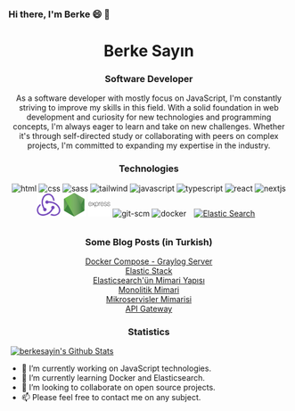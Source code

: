 ### Hi there, I'm Berke 😄 👋

<h1 align="center">Berke Sayın</h1>

<h3 align="center">Software Developer</h3>

<p align="center">As a software developer with mostly focus on JavaScript, I'm constantly striving to improve my skills in this field. With a solid foundation in web development and curiosity for new technologies and programming concepts, I'm always eager to learn and take on new challenges. Whether it's through self-directed study or collaborating with peers on complex projects, I'm committed to expanding my expertise in the industry.</p>

<h3 align="center">Technologies</h3>

<p align="center">
<img src="https://raw.githubusercontent.com/rahul-jha98/github_readme_icons/main/language_and_tools/square/html/html.svg" alt="html" height="42px"/>
<img src="https://raw.githubusercontent.com/rahul-jha98/github_readme_icons/main/language_and_tools/square/css/css.svg" alt="css" height="42px"/> 
<img src="https://raw.githubusercontent.com/rahul-jha98/github_readme_icons/main/language_and_tools/square/sass/sass.svg" alt="sass" height="42px"/>
<img src="https://www.vectorlogo.zone/logos/tailwindcss/tailwindcss-icon.svg" alt="tailwind" width="40" height="42px"/>
<img src="https://raw.githubusercontent.com/rahul-jha98/github_readme_icons/main/language_and_tools/square/javascript/javascript.svg" alt="javascript" height="42px"/>
<img src="https://raw.githubusercontent.com/rahul-jha98/github_readme_icons/main/language_and_tools/square/typescript/typescript.svg" alt="typescript" height="42px"/>
<img src="https://raw.githubusercontent.com/rahul-jha98/github_readme_icons/main/language_and_tools/square/react/react.svg" alt="react" height="42px"/>
<img src="https://cdn.worldvectorlogo.com/logos/nextjs-2.svg" alt="nextjs" width="40" height="42px"/>
<img src="https://raw.githubusercontent.com/devicons/devicon/master/icons/redux/redux-original.svg" alt="redux" height="42px"/>
<img src="https://raw.githubusercontent.com/github/explore/80688e429a7d4ef2fca1e82350fe8e3517d3494d/topics/nodejs/nodejs.png" height="42px" alt="Node JS" />
<img src="https://raw.githubusercontent.com/devicons/devicon/master/icons/express/express-original-wordmark.svg" alt="express" width="40" height="42px"/>
<img src="https://raw.githubusercontent.com/rahul-jha98/github_readme_icons/main/language_and_tools/square/git-scm/git-scm.svg" alt="git-scm" height="42px"/>
<img src="https://raw.githubusercontent.com/rahul-jha98/github_readme_icons/main/language_and_tools/square/docker/docker.svg" alt="docker" height="42px"/>
<a href="https://www.elastic.co/" target="_blank"><img style="margin: 10px" src="https://profilinator.rishav.dev/skills-assets/elasticsearch.png" alt="Elastic Search" height="26" /></a>

</p>

<h3 align="center">Some Blog Posts (in Turkish)</h3>

<div align="center">
    <a href="https://sayinberkesayin.medium.com/log-verileri-y%C3%B6netimi-graylog-5a7dd849fc51">Docker Compose - Graylog Server</a><br>
    <a href="https://sayinberkesayin.medium.com/elastic-stack-53d9ac924f42">Elastic Stack</a><br>
    <a href="https://sayinberkesayin.medium.com/elasticsearch-4dbbccd23aa7">Elasticsearch'ün Mimari Yapısı</a><br>
    <a href="https://sayinberkesayin.medium.com/monolitik-mimari-13fc3edb0ee2">Monolitik Mimari</a><br>
    <a href="https://sayinberkesayin.medium.com/mikroservisler-mimarisi-e2326599af3a">Mikroservisler Mimarisi</a><br>
    <a href="https://sayinberkesayin.medium.com/api-gateway-22a76ea1949e">API Gateway</a><br>
</div>

<h3 align="center">Statistics</h3>

<a href="https://git.io/streak-stats"><img alt="" src="https://github-readme-streak-stats.herokuapp.com/?user=berkesayin&theme=vue-dark&hide_border=true" height="162px" /></a>
<a href="https://github.com/anuraghazra/github-readme-stats"><img alt="berkesayin's Github Stats" src="https://denvercoder1-github-readme-stats.vercel.app/api/?username=berkesayin&show_icons=true&count_private=true&theme=vue-dark&hide_border=true" height="162px"/></a>

- 🔭 I’m currently working on JavaScript technologies.
- 🌱 I’m currently learning Docker and Elasticsearch.
- 👯 I’m looking to collaborate on open source projects.
- 📫 Please feel free to contact me on any subject.
